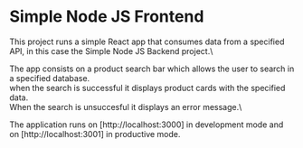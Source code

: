 # Simple Node JS Frontend

This project runs a simple React app that consumes data from a specified API, in this case the Simple Node JS Backend project.\

The app consists on a product search bar which allows the user to search in a specified database.\
when the search is successful it displays product cards with the specified data.\
When the search is unsuccesful it displays an error message.\

The application runs on [http://localhost:3000] in development mode and on [http://localhost:3001] in productive mode.